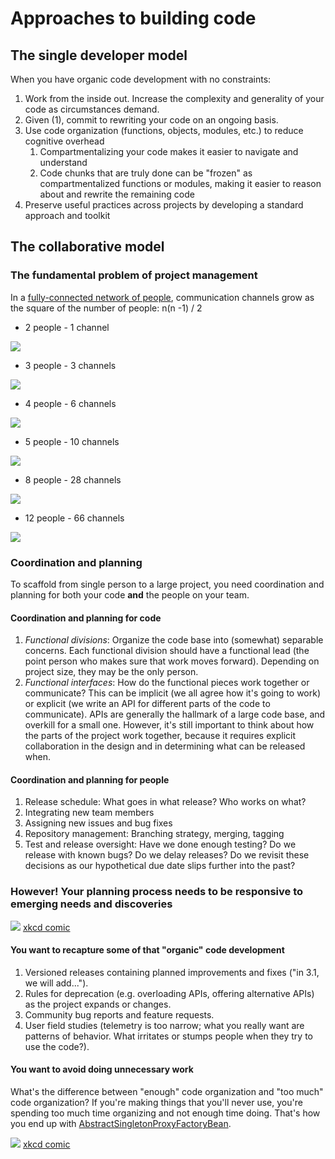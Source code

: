 # Approaches to building code

## The single developer model

When you have organic code development with no constraints:

1.  Work from the inside out. Increase the complexity and generality of your code as circumstances demand.
2.  Given (1), commit to rewriting your code on an ongoing basis.
3.  Use code organization (functions, objects, modules, etc.) to reduce cognitive overhead
    1.  Compartmentalizing your code makes it easier to navigate and understand
    2.  Code chunks that are truly done can be \"frozen\" as compartmentalized functions or modules, making it easier to reason about and rewrite the remaining code
4.  Preserve useful practices across projects by developing a standard approach and toolkit

## The collaborative model

### The fundamental problem of project management

In a [fully-connected network of people](https://en.wikipedia.org/wiki/Complete_graph), communication channels grow as the square of the number of people: 
n(n -1) / 2

-   2 people - 1 channel

![](./img/complete_graph_k2_240px.png)

-   3 people - 3 channels

![](./img/complete_graph_k3_240px.png)

-   4 people - 6 channels

![](./img/complete_graph_k4_240px.png)

-   5 people - 10 channels

![](./img/complete_graph_k5_240px.png)

-   8 people - 28 channels

![](./img/complete_graph_k8_240px.png)

-   12 people - 66 channels

![](./img/complete_graph_k12_240px.png)

### Coordination and planning

To scaffold from single person to a large project, you need coordination and planning for both your code **and** the people on your team.

#### Coordination and planning for code

1.  *Functional divisions*: Organize the code base into (somewhat) separable concerns. Each functional division should have a functional lead (the point person who makes sure that work moves forward). Depending on project size, they may be the only person.
2.  *Functional interfaces*: How do the functional pieces work together or communicate? This can be implicit (we all agree how it\'s going to work) or explicit (we write an API for different parts of the code to communicate). APIs are generally the hallmark of a large code base, and overkill for a small one. However, it\'s still important to think about how the parts of the project work together, because it requires explicit collaboration in the design and in determining what can be released when.

#### Coordination and planning for people

1.  Release schedule: What goes in what release? Who works on what?
2.  Integrating new team members
3.  Assigning new issues and bug fixes
4.  Repository management: Branching strategy, merging, tagging
5.  Test and release oversight: Have we done enough testing? Do we release with known bugs? Do we delay releases? Do we revisit these decisions as our hypothetical due date slips further into the past?

### However! Your planning process needs to be responsive to emerging needs and discoveries

![](./img/good_code_xkcd.png)
[xkcd comic](https://xkcd.com/844/)

#### You want to recapture some of that \"organic\" code development

1.  Versioned releases containing planned improvements and fixes (\"in 3.1, we will add...\").
2.  Rules for deprecation (e.g. overloading APIs, offering alternative APIs) as the project expands or changes.
3.  Community bug reports and feature requests.
4.  User field studies (telemetry is too narrow; what you really want are patterns of behavior. What irritates or stumps people when they try to use the code?).

#### You want to avoid doing unnecessary work

What\'s the difference between \"enough\" code organization and \"too much\" code organization? If you\'re making things that you\'ll never use, you\'re spending too much time organizing and not enough time doing. That\'s how you end up with [AbstractSingletonProxyFactoryBean](https://docs.spring.io/spring-framework/docs/2.5.x/javadoc-api/org/springframework/aop/framework/AbstractSingletonProxyFactoryBean.html).


![](./img/automation_xkcd.png)
[xkcd comic](https://xkcd.com/1319/)
